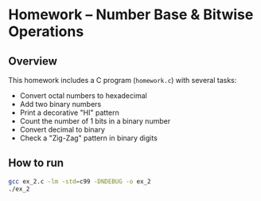 # Homework – Number Base & Bitwise Operations

## Overview

This homework includes a C program (`homework.c`) with several tasks:

- Convert octal numbers to hexadecimal
- Add two binary numbers
- Print a decorative "HI" pattern
- Count the number of 1 bits in a binary number
- Convert decimal to binary
- Check a "Zig-Zag" pattern in binary digits

## How to run

```bash
gcc ex_2.c -lm -std=c99 -DNDEBUG -o ex_2
./ex_2
